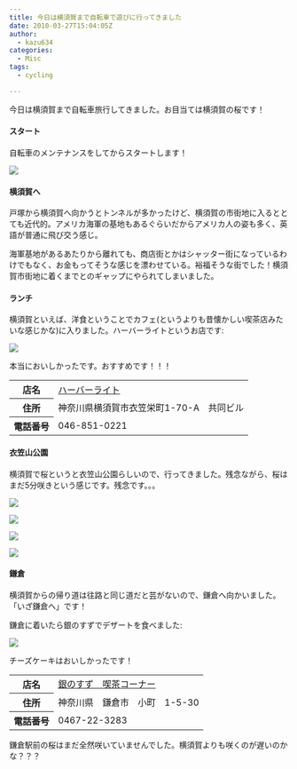 ```yaml
---
title: 今日は横須賀まで自転車で遊びに行ってきました
date: 2010-03-27T15:04:05Z
author:
  - kazu634
categories:
  - Misc
tags:
  - cycling

---
```

<div class="section">
<p>
    今日は横須賀まで自転車旅行してきました。お目当ては横須賀の桜です！
</p>

<h4>
    スタート
</h4>

<p>
    自転車のメンテナンスをしてからスタートします！
</p>

<p>
<center>
</center>
</p>

<p>
<a href="http://flickr.com/photos/42332031@N02/4466265621/" onclick="__gaTracker('send', 'event', 'outbound-article', 'http://flickr.com/photos/42332031@N02/4466265621/', '');" title="Bicycle"><img src="http://farm5.static.flickr.com/4030/4466265621_6118683d20.jpg" /></a>
</p></p>

<h4>
    横須賀へ
</h4>

<p>
    戸塚から横須賀へ向かうとトンネルが多かったけど、横須賀の市街地に入るととても近代的。アメリカ海軍の基地もあるぐらいだからアメリカ人の姿も多く、英語が普通に飛び交う感じ。
</p>

<p>
    海軍基地があるあたりから離れても、商店街とかはシャッター街になっているわけでもなく、お金もってそうな感じを漂わせている。裕福そうな街でした！横須賀市街地に着くまでとのギャップにやられてしまいました。
</p>

<h4>
    ランチ
</h4>

<p>
    横須賀といえば、洋食ということでカフェ(というよりも昔懐かしい喫茶店みたいな感じかな)に入りました。ハーバーライトというお店です:
</p>

<p>
<center>
</center>
</p>

<p>
<a href="http://flickr.com/photos/42332031@N02/4466265931/" onclick="__gaTracker('send', 'event', 'outbound-article', 'http://flickr.com/photos/42332031@N02/4466265931/', '');" title="photo"><img src="http://farm3.static.flickr.com/2759/4466265931_69e3bdc3d4.jpg" /></a>
</p></p>

<p>
    本当においしかったです。おすすめです！！！
</p>

<table>
<tr>
<th>
        店名
</th>

<td>
<a href="http://www.doko.jp/search/shop/sc1035129/?vos=apidoko1" onclick="__gaTracker('send', 'event', 'outbound-article', 'http://www.doko.jp/search/shop/sc1035129/?vos=apidoko1', 'ハーバーライト');" target="_blank">ハーバーライト</a>
</td>
</tr>

<tr>
<th>
        住所
</th>

<td>
        神奈川県横須賀市衣笠栄町1-70-A　共同ビル
</td>
</tr>

<tr>
<th>
        電話番号
</th>

<td>
        046-851-0221
</td>
</tr>
</table>

<h4>
    衣笠山公園
</h4>

<p>
    横須賀で桜というと衣笠山公園らしいので、行ってきました。残念ながら、桜はまだ5分咲きという感じです。残念です。。。
</p>

<p>
<center>
</center>
</p>

<p>
<a href="http://flickr.com/photos/42332031@N02/4466286623/" onclick="__gaTracker('send', 'event', 'outbound-article', 'http://flickr.com/photos/42332031@N02/4466286623/', '');" title="P3271554"><img src="http://farm5.static.flickr.com/4044/4466286623_2ce83aace6.jpg" /></a>
</p></p>

<p>
<center>
</center>
</p>

<p>
<a href="http://flickr.com/photos/42332031@N02/4466286851/" onclick="__gaTracker('send', 'event', 'outbound-article', 'http://flickr.com/photos/42332031@N02/4466286851/', '');" title="P3271560"><img src="http://farm5.static.flickr.com/4069/4466286851_207aa3a9ed.jpg" /></a>
</p></p>

<p>
<center>
</center>
</p>

<p>
<a href="http://flickr.com/photos/42332031@N02/4466287103/" onclick="__gaTracker('send', 'event', 'outbound-article', 'http://flickr.com/photos/42332031@N02/4466287103/', '');" title="P3271563"><img src="http://farm5.static.flickr.com/4028/4466287103_785e403360.jpg" /></a>
</p></p>

<p>
<center>
</center>
</p>

<p>
<a href="http://flickr.com/photos/42332031@N02/4467061028/" onclick="__gaTracker('send', 'event', 'outbound-article', 'http://flickr.com/photos/42332031@N02/4467061028/', '');" title="P3271567"><img src="http://farm3.static.flickr.com/2492/4467061028_8568118546.jpg" /></a>
</p></p>

<h4>
    鎌倉
</h4>

<p>
    横須賀からの帰り道は往路と同じ道だと芸がないので、鎌倉へ向かいました。「いざ鎌倉へ」です！
</p>

<p>
    鎌倉に着いたら銀のすずでデザートを食べました:
</p>

<p>
<center>
</center>
</p>

<p>
<a href="http://flickr.com/photos/42332031@N02/4467040214/" onclick="__gaTracker('send', 'event', 'outbound-article', 'http://flickr.com/photos/42332031@N02/4467040214/', '');" title="Cheese cake"><img src="http://farm5.static.flickr.com/4019/4467040214_c8fd55c271.jpg" /></a>
</p></p>

<p>
    チーズケーキはおいしかったです！
</p>

<table>
<tr>
<th>
        店名
</th>

<td>
<a href="http://www.doko.jp/search/shop/sc1018617/?vos=apidoko1" onclick="__gaTracker('send', 'event', 'outbound-article', 'http://www.doko.jp/search/shop/sc1018617/?vos=apidoko1', '銀のすず　喫茶コーナー');" target="_blank">銀のすず　喫茶コーナー</a>
</td>
</tr>

<tr>
<th>
        住所
</th>

<td>
        神奈川県　鎌倉市　小町　1-5-30
</td>
</tr>

<tr>
<th>
        電話番号
</th>

<td>
        0467-22-3283
</td>
</tr>
</table>

<p>
    鎌倉駅前の桜はまだ全然咲いていませんでした。横須賀よりも咲くのが遅いのかな？？？
</p>
</div>
